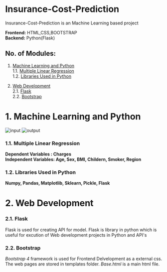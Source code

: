 # Insurance-Cost-Prediction
Insurance-Cost-Prediction is an Machine Learning based project

 **Frontend:** HTML,CSS,BOOTSTRAP<br />
 **Backend:** Python(Flask) <br />

 ## No. of Modules:
 1. [Machine Learning and Python](#1-Machine-Learning-and-Python)  
    1.1. [Multiple Linear Regression](#11-Multiple-Linear-Regression)    
    1.2. [Libraries Used in Python](#12-Libraries-Used-in-Python)  
 
2. [Web Development](#2-Web-Development)  
    2.1. [Flask](#21-Flask)  
    2.2. [Bootstrap](#22-Bootstrap)

# 1. Machine Learning and Python
![input](https://user-images.githubusercontent.com/65712774/131698464-f422da77-141f-476b-aa73-655fea4ed77c.png)
![output](https://user-images.githubusercontent.com/65712774/131698481-5d59b2b8-4c7d-4a01-a23f-1678833cf27b.png)
### 1.1. Multiple Linear Regression
**Dependent Variables : Charges** <br />
**Independent Variables: Age, Sex, BMI, Childern, Smoker, Region** <br />

### 1.2. Libraries Used in Python
**Numpy, Pandas, Matplotlib, Sklearn, Pickle, Flask** <br />

# 2. Web Development
### 2.1. Flask
Flask is used for creating API for model. Flask is library in python which is useful for excution of Web development projects in Python and API's </br>

### 2.2. Bootstrap
*Bootstrap 4* framework is used for Frontend Delvelopment as a external css. </br>
The web pages are stored in templates folder. *Base.html* is a main html file.

